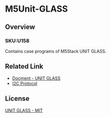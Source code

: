# M5Unit-GLASS

## Overview

### SKU:U158

Contains case programs of M5Stack UNIT GLASS.

## Related Link

- [Docment - UNIT GLASS](https://docs.m5stack.com/en/unit/Glass%20Unit)
- [I2C Protocol](https://github.com/m5stack/M5Unit-GLASS/blob/main/docs/UnitGlass_I2C_Protocol.pdf)

## License

[UNIT GLASS - MIT](LICENSE)
